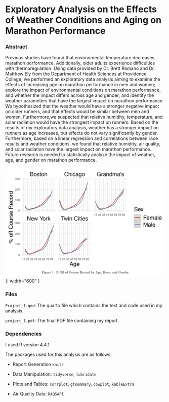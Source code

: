 # Exploratory Analysis on the Effects of Weather Conditions and Aging on Marathon Performance


### Abstract

Previous studies have found that environmental temperature decreases
marathon performance. Additionally, older adults experience
difficulties with thermoregulation. Using data provided by Dr. Brett
Romano and Dr. Matthew Ely from the Department of Health Sciences at
Providence College, we performed an exploratory data analysis aiming
to examine the effects of increasing age on marathon performance in
men and women; explore the impact of environmental conditions on
marathon performance, and whether the impact differs across age and
gender; and identify the weather parameters that have the largest
impact on marathon performance. We hypothesized that the weather would
have a stronger negative impact on older runners, and that effects
would be similar between men and women. Furthermore,we suspected that
relative humidity, temperature, and solar radiation would have the
strongest impact on runners. Based on the results of my exploratory
data analysis, weather has a stronger impact on runners as age
increases, but effects do not vary significantly by gender.
Furthermore, based on a linear regression and correlations between
race results and weather conditions, we found that relative humidity,
air quality, and solar radiation have the largest impact on marathon
performance. Future research is needed to statistically analyze the
impact of weather, age, and gender on marathon performance.

![Figure 1](Figures/Figure1.png){: width="600" }


### Files
`Project_1.qmd`: The quarto file which contains the text and code used in my analysis. 

`project_1.pdf`: The final PDF file containing my report.

### Dependencies

I used R version 4.4.1.

The packages used for this analysis are as follows: 

- Report Generation `knitr` 

- Data Manipulation: `tidyverse`, `lubridate`

- Plots and Tables: `corrplot`, `gtsummary`, `cowplot`, `kableExtra`

- Air Quality Data: `RAQSAPI`
